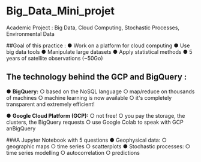 # Big_Data_Mini_projet
Academic Project : Big Data, Cloud Computing, Stochastic Processes, Environmental Data


##Goal of this practice :
● Work on a platform for cloud computing
● Use big data tools
● Manipulate large datasets
● Apply statistical methods
● 5 years of satellite observations (~50Go)

## The technology behind the GCP and BigQuery :
● **BigQuery:**
  ○ based on the NoSQL language
  ○ map/reduce on thousands of machines
  ○ machine learning is now available
  ○ it's completely transparent and extremely
  efficient!

● **Google Cloud Platform (GCP):**
  ○ not free!
  ○ you pay the storage, the clusters, the
  BigQuery requests
  ○ use Google Colab to speak with GCP anBigQuery

###A Jupyter Notebook with 5 questions
● Geophysical data:
  ○ geographic maps
  ○ time series
  ○ scatterplots
● Stochastic processes:
  ○ time series modelling
  ○ autocorrelation
  ○ predictions
